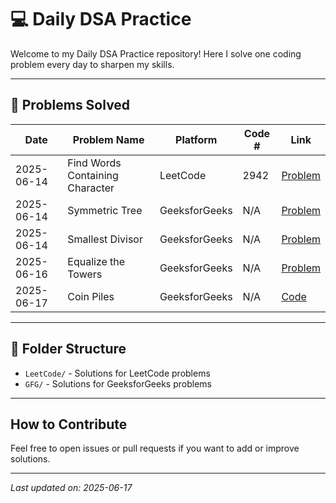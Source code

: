# 💻 Daily DSA Practice

Welcome to my Daily DSA Practice repository! Here I solve one coding problem every day to sharpen my skills.

---

## 📅 Problems Solved

| Date       | Problem Name                      | Platform       | Code # | Link                                                                                 |
|------------|-----------------------------------|----------------|--------|--------------------------------------------------------------------------------------|
| 2025-06-14 | Find Words Containing Character   | LeetCode       | 2942   | [Problem](https://leetcode.com/problems/2942-find-words-containing-character)        |
| 2025-06-14 | Symmetric Tree                    | GeeksforGeeks  | N/A    | [Problem](https://practice.geeksforgeeks.org/problems/symmetric-tree/1)              |
| 2025-06-14 | Smallest Divisor                  | GeeksforGeeks  | N/A    | [Problem](https://www.geeksforgeeks.org/problems/smallest-divisor/1)                |
| 2025-06-16 | Equalize the Towers               | GeeksforGeeks  | N/A    | [Problem](https://www.geeksforgeeks.org/problems/equalize-the-towers/1)             |
| 2025-06-17 | Coin Piles                        | GeeksforGeeks | N/A    | [Code](LeetCode/Coin_Piles.java)                                                    |

---

## 📂 Folder Structure

- `LeetCode/` - Solutions for LeetCode problems  
- `GFG/` - Solutions for GeeksforGeeks problems  

---

## How to Contribute

Feel free to open issues or pull requests if you want to add or improve solutions.

---

*Last updated on: 2025-06-17*

